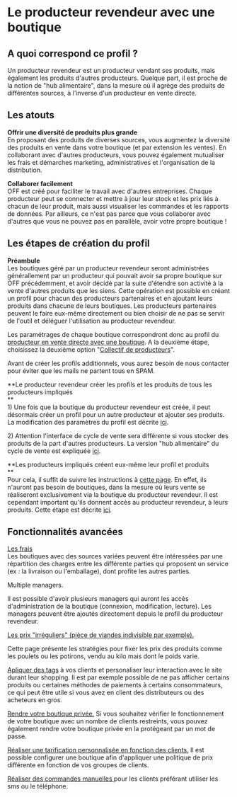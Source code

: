 # Le producteur revendeur avec une boutique

## A quoi correspond ce profil ?

Un producteur revendeur est un producteur vendant ses produits, mais également les produits d'autres producteurs. Quelque part, il est proche de la notion de "hub alimentaire", dans la mesure où il agrège des produits de différentes sources, à l'inverse d'un producteur en vente directe.

## Les atouts

**Offrir une diversité de produits plus grande**  
En proposant des produits de diverses sources, vous augmentez la diversité des produits en vente dans votre boutique \(et par extension les ventes\). En collaborant avec d'autres producteurs, vous pouvez également mutualiser les frais et démarches marketing, administratives et l'organisation de la distribution.

**Collaborer facilement**  
OFF est créé pour faciliter le travail avec d'autres entreprises. Chaque producteur peut se connecter et mettre à jour leur stock et les prix liés à chacun de leur produit, mais aussi visualiser les commandes et les rapports de données. Par ailleurs, ce n'est pas parce que vous collaborer avec d'autres que vous ne pouvez pas en parallèle, avoir votre propre boutique !

## Les étapes de création du profil

**Préambule**  
Les boutiques géré par un producteur revendeur seront administrées générallement par un producteur qui pouvait avoir sa propre boutique sur OFF précédemment, et avoir décidé par la suite d'étendre son activité à la vente d'autres produits que les siens. Cette opération est possible en créant un profil pour chacun des producteurs partenaires et en ajoutant leurs produits dans chacune de leurs boutiques. Les producteurs partenaires peuvent le faire eux-même directement ou bien choisir de ne pas se servir de l'outil et déléguer l'utilisation au producteur revendeur.

Les paramétrages de chaque boutique correspondront donc au profil du [producteur en vente directe avec une boutique](le-producteur-en-vente-directe-avec-une-boutique.md). A la deuxième étape, choisissez la deuxième option "[Collectif de producteurs](le-collectif-de-producteurs-avec-une-boutique.md)".

Avant de créer les profils additionnels, vous aurez besoin de nous contacter pour éviter que les mails ne partent tous en SPAM.

**Le producteur revendeur créer les profils et les produits de tous les producteurs impliqués    
**  
1\) Une fois que la boutique du producteur revendeur est créée, il peut désormais créer un profil pour un autre producteur et ajouter ses produits. La modification des paramètres du profil est décrite [ici](../fonctionnalites-standards/creez-ou-connectez-vos-producteurs.md).

2\) Attention l'interface de cycle de vente sera différente si vous stocker des produits de la part d'autres producteurs. La version "hub alimentaire" du cycle de vente est expliquée [ici](../fonctionnalites-standards/cycle-de-vente-pour-les-hub.md).

**Les producteurs impliqués créent eux-même leur profil et produits    
**  
Pour cela, il suffit de suivre les instructions à [cette page](le-producteur-sans-boutique.md). En effet, ils n'auront pas besoin de boutiques, dans la mesure où leurs vente se réaliseront exclusivement via la boutique du producteur revendeur. Il est cependant important qu'ils donnent accès au producteur revendeur, à leurs produits. Cette étape est décrite [ici](../fonctionnalites-avancees/collaborer-avec-dautres-entreprises/e2e-permissions.md).

## Fonctionnalités avancées

[Les frais](../fonctionnalites-standards/frais-et-taxes.md)  
Les boutiques avec des sources variées peuvent être intéressées par une répartition des charges entre les différente parties qui proposent un service \(ex : la livraison ou l'emballage\), dont profite les autres parties.

Multiple managers.

Il est possible d'avoir plusieurs managers qui auront les accès d'administration de la boutique \(connexion, modification, lecture\). Les managers peuvent être ajoutés directement depuis le profil du producteur revendeur.

[Les prix "irréguliers" \(pièce de viandes indivisible par exemple\).](../fonctionnalites-avancees/produits/pricing-irregular-items-kg.md)

Cette page présente les stratégies pour fixer les prix des produits comme les poulets ou les potirons, vendu au kilo mais dont le poids varie.

[Apliquer des tags](../fonctionnalites-avancees/mise-en-place-dune-boutique/customized-shopping-experience.md) à vos clients et personaliser leur interaction avec le site durant leur shopping. Il est par exemple possible de ne pas afficher certains produits ou certaines méthodes de paiements à certains consommateurs, ce qui peut être utile si vous avez en client des distributeurs ou des acheteurs en gros.

[Rendre votre boutique privée.](../fonctionnalites-avancees/mise-en-place-dune-boutique/private-shopfront.md) Si vous souhaitez vérifier le fonctionnement de votre boutique avec un nombre de clients restreints, vous pouvez également rendre votre boutique privée en la protégeant par un mot de passe.

[Réaliser une tarification personnalisée en fonction des clients.](../fonctionnalites-avancees/mise-en-place-dune-boutique/customer-specific-pricing.md) Il est possible configurer une boutique afin d'appliquer une politique de prix différente en fonction de vos groupes de clients.

[Réaliser des commandes manuelles ](../fonctionnalites-avancees/commandes/create-an-order.md)pour les clients préférant utiliser les sms ou le téléphone.

